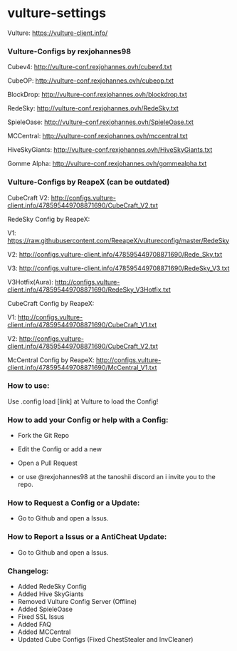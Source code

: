 # vulture-settings

Vulture: https://vulture-client.info/

### Vulture-Configs by rexjohannes98

Cubev4: http://vulture-conf.rexjohannes.ovh/cubev4.txt

CubeOP: http://vulture-conf.rexjohannes.ovh/cubeop.txt

BlockDrop: http://vulture-conf.rexjohannes.ovh/blockdrop.txt

RedeSky: http://vulture-conf.rexjohannes.ovh/RedeSky.txt

SpieleOase: http://vulture-conf.rexjohannes.ovh/SpieleOase.txt

MCCentral: http://vulture-conf.rexjohannes.ovh/mccentral.txt

HiveSkyGiants: http://vulture-conf.rexjohannes.ovh/HiveSkyGiants.txt

Gomme Alpha: http://vulture-conf.rexjohannes.ovh/gommealpha.txt

### Vulture-Configs by ReapeX (can be outdated)

CubeCraft V2: http://configs.vulture-client.info/478595449708871690/CubeCraft_V2.txt

RedeSky Config by ReapeX:

V1: https://raw.githubusercontent.com/ReeapeX/vultureconfig/master/RedeSky

V2: http://configs.vulture-client.info/478595449708871690/Rede_Sky.txt

V3: http://configs.vulture-client.info/478595449708871690/RedeSky_V3.txt

V3Hotfix(Aura): http://configs.vulture-client.info/478595449708871690/RedeSky_V3Hotfix.txt


CubeCraft Config by ReapeX:

V1: http://configs.vulture-client.info/478595449708871690/CubeCraft_V1.txt

V2: http://configs.vulture-client.info/478595449708871690/CubeCraft_V2.txt

McCentral Config by ReapeX: http://configs.vulture-client.info/478595449708871690/McCentral_V1.txt

### How to use:

Use .config load [link] at Vulture to load the Config!

### How to add your Config or help with a Config:

- Fork the Git Repo
- Edit the Config or add a new
- Open a Pull Request

- or use @rexjohannes98 at the tanoshii discord an i invite you to the repo.

### How to Request a Config or a Update:

- Go to Github and open a Issus.

### How to Report a Issus or a AntiCheat Update:

- Go to Github and open a Issus.

### Changelog:

- Added RedeSky Config
- Added Hive SkyGiants
- Removed Vulture Config Server (Offline)
- Added SpieleOase
- Fixed SSL Issus
- Added FAQ
- Added MCCentral 
- Updated Cube Configs (Fixed ChestStealer and InvCleaner)
